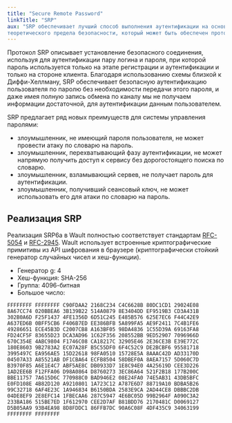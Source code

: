 ```yaml
---
title: "Secure Remote Password"
linkTitle: "SRP"
aux: "SRP обеспечивает лучший способ выполнения аутентификации на основе пароля. Считается, что SRP достигает 
теоретического предела безопасности, который может быть обеспечен протоколом, основанным исключительно на пароле."
---
```


Протокол SRP описывает установление безопасного соединения, используя для аутентификации пару логина и пароля, 
при которой пароль используется только на этапе регистрации и аутентификации и только на стороне клиента. 
Благодаря использованию схемы близкой к Диффи-Хеллману, SRP обеспечивает безопасную аутентификацию пользователя по 
паролю без необходимости передачи этого пароля, и даже имея полную запись обмена по каналу мы не получаем информации 
достаточной, для аутентификации данным пользователем.

SRP предлагает ряд новых преимуществ для системы управления паролями:

- злоумышленник, не имеющий пароля пользователя, не может провести атаку по словарю на пароль.
- злоумышленник, перехватывающий фазу аутентификации, не может напрямую  получить доступ к сервису без 
  дорогостоящего поиска по словарю.
- злоумышленник, взламывающий сервев, не получает пароль для аутентификации.
- злоумышленник, получивший сеансовый ключ, не может использовать его для атаки по словарю на пароль.

## Реализация SRP
Реализация SRP6a в Wault полностью соответствует стандартам [RFC-5054](https://datatracker.ietf.org/doc/html/rfc5054) 
и [RFC-2945](https://datatracker.ietf.org/doc/html/rfc2945). Wault использует встроенные 
криптографические примитивы из API шифрования в браузере (криптографически стойкий генератор 
случайных чисел и хеш-функции).

- Генератор g: 4
- Хеш-функция: SHA-256
- Группа: 4096-битная
- Большое число:

```
FFFFFFFF FFFFFFFF C90FDAA2 2168C234 C4C6628B 80DC1CD1 29024E08
8A67CC74 020BBEA6 3B139B22 514A0879 8E3404DD EF9519B3 CD3A431B
302B0A6D F25F1437 4FE1356D 6D51C245 E485B576 625E7EC6 F44C42E9
A637ED6B 0BFF5CB6 F406B7ED EE386BFB 5A899FA5 AE9F2411 7C4B1FE6
49286651 ECE45B3D C2007CB8 A163BF05 98DA4836 1C55D39A 69163FA8
FD24CF5F 83655D23 DCA3AD96 1C62F356 208552BB 9ED52907 7096966D
670C354E 4ABC9804 F1746C08 CA18217C 32905E46 2E36CE3B E39E772C
180E8603 9B2783A2 EC07A28F B5C55DF0 6F4C52C9 DE2BCBF6 95581718
3995497C EA956AE5 15D22618 98FA0510 15728E5A 8AAAC42D AD33170D
04507A33 A85521AB DF1CBA64 ECFB8504 58DBEF0A 8AEA7157 5D060C7D
B3970F85 A6E1E4C7 ABF5AE8C DB0933D7 1E8C94E0 4A25619D CEE3D226
1AD2EE6B F12FFA06 D98A0864 D8760273 3EC86A64 521F2B18 177B200C
BBE11757 7A615D6C 770988C0 BAD946E2 08E24FA0 74E5AB31 43DB5BFC
E0FD108E 4B82D120 A9210801 1A723C12 A787E6D7 88719A10 BDBA5B26
99C32718 6AF4E23C 1A946834 B6150BDA 2583E9CA 2AD44CE8 DBBBC2DB
04DE8EF9 2E8EFC14 1FBECAA6 287C5947 4E6BC05D 99B2964F A090C3A2
233BA186 515BE7ED 1F612970 CEE2D7AF B81BDD76 2170481C D0069127
D5B05AA9 93B4EA98 8D8FDDC1 86FFB7DC 90A6C08F 4DF435C9 34063199
FFFFFFFF FFFFFFFF
```
